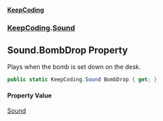 #### [KeepCoding](index.md 'index')
### [KeepCoding](KeepCoding.md 'KeepCoding').[Sound](Sound.md 'KeepCoding.Sound')
## Sound.BombDrop Property
Plays when the bomb is set down on the desk.  
```csharp
public static KeepCoding.Sound BombDrop { get; }
```
#### Property Value
[Sound](Sound.md 'KeepCoding.Sound')
